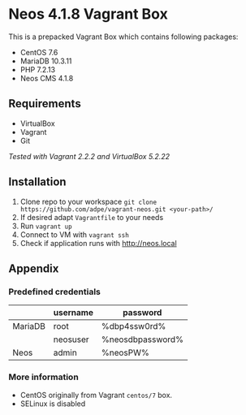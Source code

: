 # Neos 4.1.8 Vagrant Box

This is a prepacked Vagrant Box which contains following packages:
- CentOS 7.6
- MariaDB 10.3.11
- PHP 7.2.13
- Neos CMS 4.1.8

## Requirements

- VirtualBox
- Vagrant
- Git

_Tested with Vagrant 2.2.2 and VirtualBox 5.2.22_

## Installation

1. Clone repo to your workspace
`git clone https://github.com/adpe/vagrant-neos.git <your-path>/`
2. If desired adapt `Vagrantfile` to your needs
3. Run `vagrant up`
4. Connect to VM with `vagrant ssh`
5. Check if application runs with http://neos.local

## Appendix
### Predefined credentials

|         | username | password         |
|---------|----------|------------------|
| MariaDB | root     | %dbp4ssw0rd%     |
|         | neosuser | %neosdbpassword% |
| Neos    | admin    | %neosPW%         |

### More information

- CentOS originally from Vagrant `centos/7` box.
- SELinux is disabled


